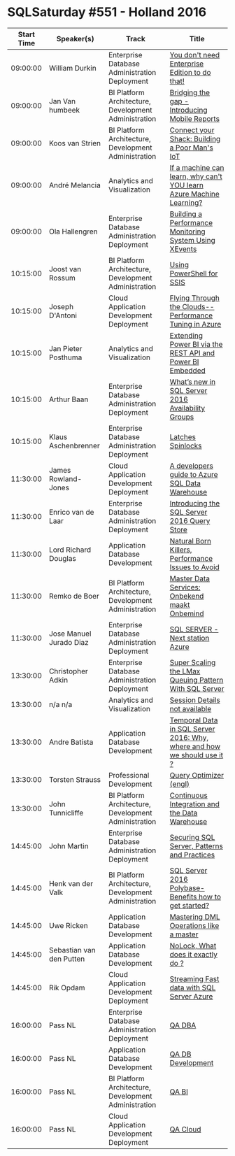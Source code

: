 # SQLSaturday #551 - Holland 2016
Start Time|Speaker(s)|Track|Title
---|---|---|---
09:00:00|William Durkin|Enterprise Database Administration  Deployment|[You don't need Enterprise Edition to do that!](49437.md)
09:00:00|Jan Van humbeek|BI Platform Architecture, Development  Administration|[Bridging the gap - Introducing Mobile Reports](49531.md)
09:00:00|Koos van Strien|BI Platform Architecture, Development  Administration|[Connect your Shack: Building a Poor Man's IoT](51033.md)
09:00:00|André Melancia|Analytics and Visualization|[If a machine can learn, why can't YOU learn Azure Machine Learning?](53801.md)
09:00:00|Ola Hallengren|Enterprise Database Administration  Deployment|[Building a Performance Monitoring System Using XEvents](54467.md)
10:15:00|Joost van Rossum|BI Platform Architecture, Development  Administration|[Using PowerShell for SSIS](50296.md)
10:15:00|Joseph D'Antoni|Cloud Application Development  Deployment|[Flying Through the Clouds--Performance Tuning in Azure](50362.md)
10:15:00|Jan Pieter Posthuma|Analytics and Visualization|[Extending Power BI via the REST API and Power BI Embedded](50990.md)
10:15:00|Arthur Baan|Enterprise Database Administration  Deployment|[What’s new in SQL Server 2016 Availability Groups](53806.md)
10:15:00|Klaus Aschenbrenner|Enterprise Database Administration  Deployment|[Latches  Spinlocks](54333.md)
11:30:00|James Rowland-Jones|Cloud Application Development  Deployment|[A developers guide to Azure SQL Data Warehouse](49468.md)
11:30:00|Enrico van de Laar|Enterprise Database Administration  Deployment|[Introducing the SQL Server 2016 Query Store](49496.md)
11:30:00|Lord Richard Douglas|Application  Database Development|[Natural Born Killers, Performance Issues to Avoid](50382.md)
11:30:00|Remko de Boer|BI Platform Architecture, Development  Administration|[Master Data Services: Onbekend maakt Onbemind](50412.md)
11:30:00|Jose Manuel Jurado Diaz|Enterprise Database Administration  Deployment|[SQL SERVER - Next station Azure](52566.md)
13:30:00|Christopher Adkin|Enterprise Database Administration  Deployment|[Super Scaling the LMax Queuing Pattern With SQL Server](49585.md)
13:30:00|n/a n/a|Analytics and Visualization|[Session Details not available](51015.md)
13:30:00|Andre Batista|Application  Database Development|[Temporal Data in SQL Server 2016: Why, where and how we should use it ?](52821.md)
13:30:00|Torsten Strauss|Professional Development|[Query Optimizer (engl)](53021.md)
13:30:00|John Tunnicliffe|BI Platform Architecture, Development  Administration|[Continuous Integration and the Data Warehouse](53274.md)
14:45:00|John Martin|Enterprise Database Administration  Deployment|[Securing SQL Server, Patterns and Practices](49443.md)
14:45:00|Henk van der Valk|BI Platform Architecture, Development  Administration|[SQL Server 2016 Polybase- Benefits  how to get started?](49560.md)
14:45:00|Uwe Ricken|Application  Database Development|[Mastering DML Operations like a master](49634.md)
14:45:00|Sebastian van den Putten|Application  Database Development|[NoLock,  What does it exactly do ?](53064.md)
14:45:00|Rik Opdam|Cloud Application Development  Deployment|[Streaming Fast data with SQL Server  Azure](53879.md)
16:00:00|Pass NL|Enterprise Database Administration  Deployment|[QA DBA](54049.md)
16:00:00|Pass NL|Application  Database Development|[QA DB Development](54050.md)
16:00:00|Pass NL|BI Platform Architecture, Development  Administration|[QA BI](54051.md)
16:00:00|Pass NL|Cloud Application Development  Deployment|[QA Cloud](54052.md)
